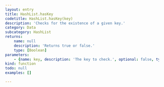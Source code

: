 ```yaml
---
layout: entry
title: HashList.hasKey
codetitle: HashList.hasKey(key)
description: 'Checks for the existence of a given key.'
category: Data
subcategory: HashList
returns:
    name: null
    description: 'Returns true or false.'
    type: [Boolean]
parameters:
    - {name: key, description: 'The key to check.', optional: false, type: [String]}
kind: function
todo: null
examples: []

---
```

